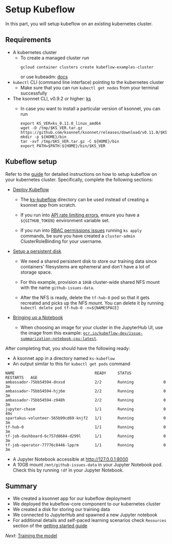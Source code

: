 # Setup Kubeflow

In this part, you will setup kubeflow on an existing kubernetes cluster.

## Requirements

*   A kubernetes cluster
    * To create a managed cluster run 
        ```commandline
        gcloud container clusters create kubeflow-examples-cluster
        ```
        or use kubeadm: [docs](https://kubernetes.io/docs/setup/independent/create-cluster-kubeadm/)
*   `kubectl` CLI (command line interface) pointing to the kubernetes cluster
    *   Make sure that you can run `kubectl get nodes` from your terminal
        successfully
*   The ksonnet CLI, v0.9.2 or higher: [ks](https://ksonnet.io/#get-started)
    * In case you want to install a particular version of ksonnet, you can run
    
        ```commandline
        export KS_VER=ks_0.11.0_linux_amd64
        wget -O /tmp/$KS_VER.tar.gz https://github.com/ksonnet/ksonnet/releases/download/v0.11.0/$KS_VER.tar.gz
        mkdir -p ${HOME}/bin
        tar -xvf /tmp/$KS_VER.tar.gz -C ${HOME}/bin
        export PATH=$PATH:${HOME}/bin/$KS_VER
        ```
## Kubeflow setup

Refer to the [
guide](https://www.kubeflow.org/docs/started/getting-started/) for
detailed instructions on how to setup kubeflow on your kubernetes cluster.
Specifically, complete the following sections:

* [Deploy
Kubeflow](https://www.kubeflow.org/docs/started/getting-started/)
    * The [ks-kubeflow](https://github.com/kubeflow/examples/tree/master/github_issue_summarization/ks-kubeflow) 
	directory can be used instead of creating a ksonnet app from scratch.
    
    * If you run into 
        [API rate limiting errors](https://github.com/ksonnet/ksonnet/blob/master/docs/troubleshooting.md#github-rate-limiting-errors), ensure you have a `${GITHUB_TOKEN}` environment variable set.
    
    * If you run into [RBAC permissions issues](https://github.com/kubeflow/kubeflow/blob/master/user_guide.md#rbac-clusters)
        running `ks apply` commands, be sure you have created a `cluster-admin` ClusterRoleBinding for your username.

* [Setup a persistent disk](https://www.kubeflow.org/docs/guides/advanced/)

    * We need a shared persistent disk to store our training data since
      containers' filesystems are ephemeral and don't have a lot of storage space.

    * For this example, provision a `10GB` cluster-wide shared NFS mount with the
      name `github-issues-data`.

    * After the NFS is ready, delete the `tf-hub-0` pod so that it gets recreated and
      picks up the NFS mount. You can delete it by running `kubectl delete pod
      tf-hub-0 -n=${NAMESPACE}`

* [Bringing up a
Notebook](https://www.kubeflow.org/docs/guides/components/jupyter/)

    * When choosing an image for your cluster in the JupyterHub UI, use the
      image from this example:
      [`gcr.io/kubeflow-dev/issue-summarization-notebook-cpu:latest`](https://github.com/kubeflow/examples/blob/master/github_issue_summarization/workflow/Dockerfile).

After completing that, you should have the following ready:

* A ksonnet app in a directory named `ks-kubeflow`
* An output similar to this for `kubectl get pods` command

```commandline
NAME                                   READY     STATUS              RESTARTS   AGE
ambassador-75bb54594-dnxsd             2/2       Running             0          3m
ambassador-75bb54594-hjj6m             2/2       Running             0          3m
ambassador-75bb54594-z948h             2/2       Running             0          3m
jupyter-chasm                          1/1       Running             0          49s
spartakus-volunteer-565b99cd69-knjf2   1/1       Running             0          3m
tf-hub-0                               1/1       Running             0          3m
tf-job-dashboard-6c757d8684-d299l      1/1       Running             0          3m
tf-job-operator-77776c8446-lpprm       1/1       Running             0          3m
```

*   A Jupyter Notebook accessible at http://127.0.0.1:8000
*   A 10GB mount `/mnt/github-issues-data` in your Jupyter Notebook pod. Check this
    by running `!df` in your Jupyter Notebook.

## Summary

*   We created a ksonnet app for our kubeflow deployment
*   We deployed the kubeflow-core component to our kubernetes cluster
*   We created a disk for storing our training data
*   We connected to JupyterHub and spawned a new Jupyter notebook
*   For additional details and self-paced learning scenarios check `Resources` section of the [getting started guide](https://www.kubeflow.org/docs/started/getting-started/)

*Next*: [Training the model](02_training_the_model.md)
